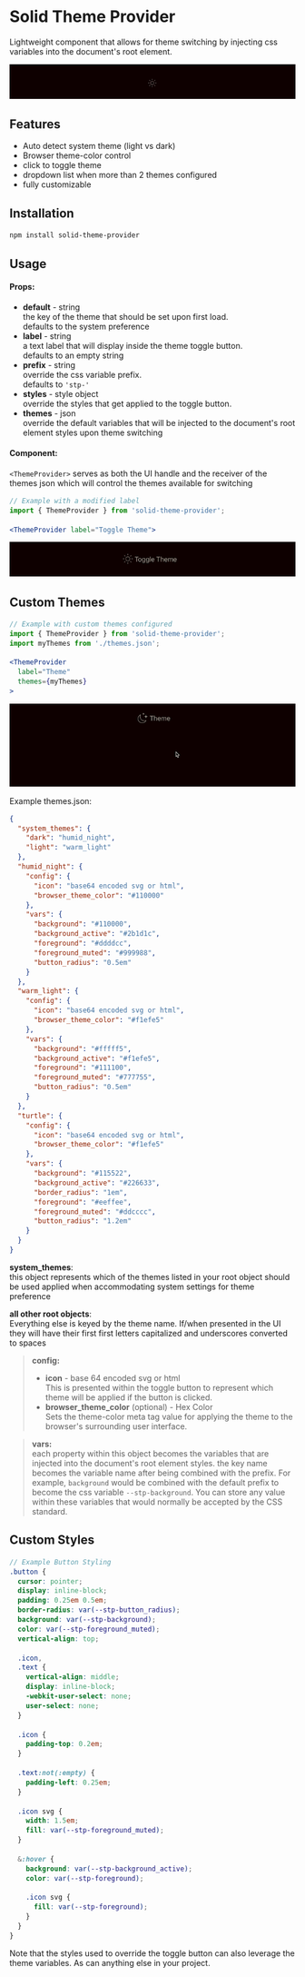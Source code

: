 <!-- [![NPM](https://img.shields.io/npm/v/solid-theme-provider.svg)](https://www.npmjs.com/package/solid-theme-provider) -->

# Solid Theme Provider

Lightweight component that allows for theme switching by injecting css variables into the document's root element.

![Example of UI with no configuration](https://github.com/gnomical/solid-theme-provider/blob/assets/minimum_ui.gif?raw=true)

## Features

- Auto detect system theme (light vs dark)
- Browser theme-color control
- click to toggle theme
- dropdown list when more than 2 themes configured
- fully customizable

## Installation

```bash
npm install solid-theme-provider
```

## Usage

#### Props:

- **default** - string  
  the key of the theme that should be set upon first load.  
  defaults to the system preference
- **label** - string  
  a text label that will display inside the theme toggle button.  
  defaults to an empty string
- **prefix** - string  
  override the css variable prefix.  
  defaults to `'stp-'`
- **styles** - style object  
  override the styles that get applied to the toggle button.
- **themes** - json  
  override the default variables that will be injected to the document's root element styles upon theme switching

#### Component:

`<ThemeProvider>` serves as both the UI handle and the receiver of the themes json which will control the themes available for switching

```jsx
// Example with a modified label
import { ThemeProvider } from 'solid-theme-provider';

<ThemeProvider label="Toggle Theme">
```

![Example of UI with custom label](https://github.com/gnomical/solid-theme-provider/blob/assets/label_ui.gif?raw=true)

## Custom Themes

```jsx
// Example with custom themes configured
import { ThemeProvider } from 'solid-theme-provider';
import myThemes from './themes.json';

<ThemeProvider
  label="Theme"
  themes={myThemes}
>
```

![Example of UI with custom label](https://github.com/gnomical/solid-theme-provider/blob/assets/dropdown_ui.gif?raw=true)

Example themes.json:

```json
{
  "system_themes": {
    "dark": "humid_night",
    "light": "warm_light"
  },
  "humid_night": {
    "config": {
      "icon": "base64 encoded svg or html",
      "browser_theme_color": "#110000"
    },
    "vars": {
      "background": "#110000",
      "background_active": "#2b1d1c",
      "foreground": "#ddddcc",
      "foreground_muted": "#999988",
      "button_radius": "0.5em"
    }
  },
  "warm_light": {
    "config": {
      "icon": "base64 encoded svg or html",
      "browser_theme_color": "#f1efe5"
    },
    "vars": {
      "background": "#fffff5",
      "background_active": "#f1efe5",
      "foreground": "#111100",
      "foreground_muted": "#777755",
      "button_radius": "0.5em"
    }
  },
  "turtle": {
    "config": {
      "icon": "base64 encoded svg or html",
      "browser_theme_color": "#f1efe5"
    },
    "vars": {
      "background": "#115522",
      "background_active": "#226633",
      "border_radius": "1em",
      "foreground": "#eeffee",
      "foreground_muted": "#ddcccc",
      "button_radius": "1.2em"
    }
  }
}
```

**system_themes**:  
this object represents which of the themes listed in your root object should be used applied when accommodating system settings for theme preference

**all other root objects**:  
Everything else is keyed by the theme name. If/when presented in the UI they will have their first first letters capitalized and underscores converted to spaces

> **config:**
>
> - **icon** - base 64 encoded svg or html  
>   This is presented within the toggle button to represent which theme will be applied if the button is clicked.
> - **browser_theme_color** (optional) - Hex Color  
>   Sets the theme-color meta tag value for applying the theme to the browser's surrounding user interface.

> **vars:**  
> each property within this object becomes the variables that are injected into the document's root element styles. the key name becomes the variable name after being combined with the prefix. For example, `background` would be combined with the default prefix to become the css variable `--stp-background`. You can store any value within these variables that would normally be accepted by the CSS standard.

## Custom Styles

```scss
// Example Button Styling
.button {
  cursor: pointer;
  display: inline-block;
  padding: 0.25em 0.5em;
  border-radius: var(--stp-button_radius);
  background: var(--stp-background);
  color: var(--stp-foreground_muted);
  vertical-align: top;

  .icon,
  .text {
    vertical-align: middle;
    display: inline-block;
    -webkit-user-select: none;
    user-select: none;
  }

  .icon {
    padding-top: 0.2em;
  }

  .text:not(:empty) {
    padding-left: 0.25em;
  }

  .icon svg {
    width: 1.5em;
    fill: var(--stp-foreground_muted);
  }

  &:hover {
    background: var(--stp-background_active);
    color: var(--stp-foreground);

    .icon svg {
      fill: var(--stp-foreground);
    }
  }
}
```

Note that the styles used to override the toggle button can also leverage the theme variables. As can anything else in your project.
